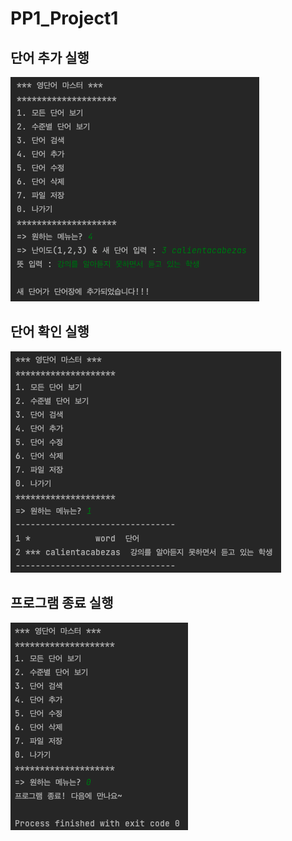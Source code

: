 # PP1_Project1

## 단어 추가 실행

<img src="https://github.com/uone0628/PP1_Project1/blob/main/image/%EB%8B%A8%EC%96%B4%20%EC%B6%94%EA%B0%80.png?raw=true">

## 단어 확인 실행

<img src="https://github.com/uone0628/PP1_Project1/blob/main/image/%EB%AA%A8%EB%93%A0%20%EB%8B%A8%EC%96%B4%20%EB%B3%B4%EA%B8%B0.png?raw=true">

## 프로그램 종료 실행

<img src="https://github.com/uone0628/PP1_Project1/blob/main/image/%ED%94%84%EB%A1%9C%EA%B7%B8%EB%9E%A8%20%EC%A2%85%EB%A3%8C.png?raw=true">
